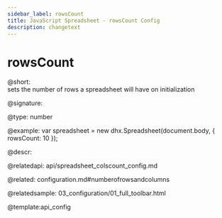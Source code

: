 ```yaml
---
sidebar_label: rowsCount
title: JavaScript Spreadsheet - rowsCount Config
description: changetext
---
```


# rowsCount

@short:  
	sets the number of rows a spreadsheet will have on initialization

@signature:

@type: number

@example:
var spreadsheet = new dhx.Spreadsheet(document.body, {
	rowsCount: 10
});

@descr:

@relatedapi:
api/spreadsheet_colscount_config.md

@related:
configuration.md#numberofrowsandcolumns

@relatedsample:
03_configuration/01_full_toolbar.html


@template:api_config